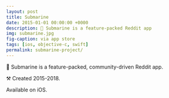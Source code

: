 ```yaml
---
layout: post
title: Submarine
date: 2015-01-01 00:00:00 +0000
description: 🌊 Submarine is a feature-packed Reddit app
img: submarine.jpg
fig-caption: via app store
tags: [ios, objective-c, swift]
permalink: submarine-project/
---
```


🌊 Submarine is a feature-packed, community-driven Reddit app.

⚒ Created 2015-2018.

<i class="fa fa-apple" aria-hidden="true"></i> Available on iOS.